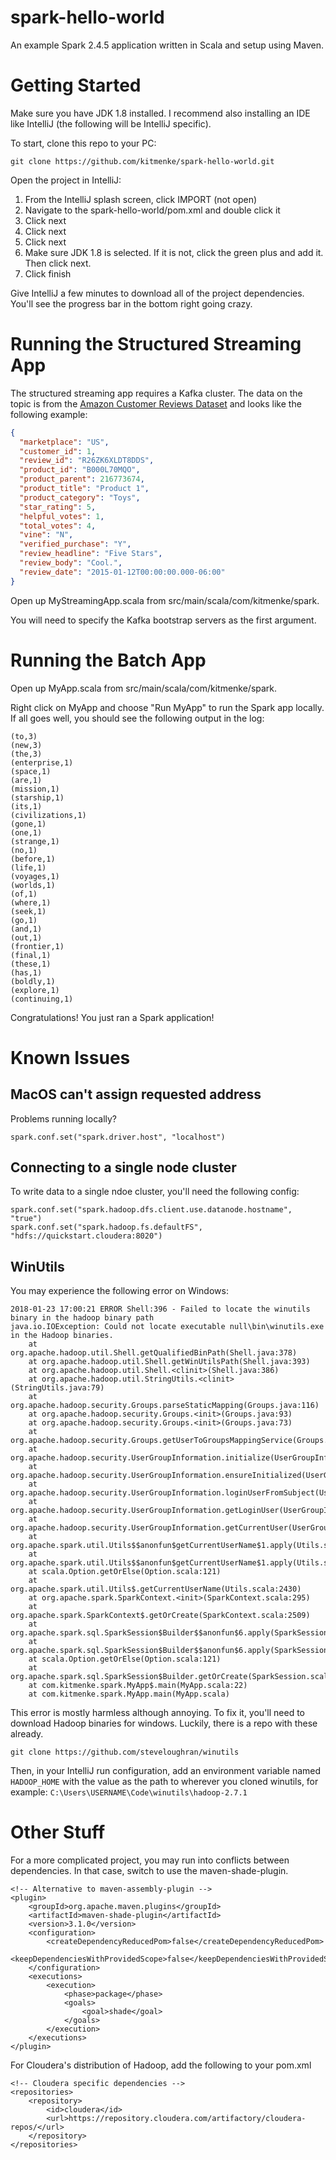 # spark-hello-world
An example Spark 2.4.5 application written in Scala and setup using Maven.

# Getting Started

Make sure you have JDK 1.8 installed. I recommend also installing an IDE like IntelliJ (the following will be IntelliJ specific).

To start, clone this repo to your PC:
```
git clone https://github.com/kitmenke/spark-hello-world.git
```

Open the project in IntelliJ:

 1. From the IntelliJ splash screen, click IMPORT (not open)
 1. Navigate to the spark-hello-world/pom.xml and double click it
 1. Click next
 1. Click next
 1. Click next
 1. Make sure JDK 1.8 is selected. If it is not, click the green plus and add it. Then click next.
 1. Click finish
 
Give IntelliJ a few minutes to download all of the project dependencies. You'll see the progress bar in the bottom right going crazy.

# Running the Structured Streaming App

The structured streaming app requires a Kafka cluster. The data on the topic is from the [Amazon Customer Reviews Dataset](https://registry.opendata.aws/amazon-reviews/)
and looks like the following example:

```json
{
  "marketplace": "US",
  "customer_id": 1,
  "review_id": "R26ZK6XLDT8DDS",
  "product_id": "B000L70MQO",
  "product_parent": 216773674,
  "product_title": "Product 1",
  "product_category": "Toys",
  "star_rating": 5,
  "helpful_votes": 1,
  "total_votes": 4,
  "vine": "N",
  "verified_purchase": "Y",
  "review_headline": "Five Stars",
  "review_body": "Cool.",
  "review_date": "2015-01-12T00:00:00.000-06:00"
}
```

Open up MyStreamingApp.scala from src/main/scala/com/kitmenke/spark.

You will need to specify the Kafka bootstrap servers as the first argument.

# Running the Batch App

Open up MyApp.scala from src/main/scala/com/kitmenke/spark.

Right click on MyApp and choose "Run MyApp" to run the Spark app locally. If all goes well, you should see the following output in the log:
```
(to,3)
(new,3)
(the,3)
(enterprise,1)
(space,1)
(are,1)
(mission,1)
(starship,1)
(its,1)
(civilizations,1)
(gone,1)
(one,1)
(strange,1)
(no,1)
(before,1)
(life,1)
(voyages,1)
(worlds,1)
(of,1)
(where,1)
(seek,1)
(go,1)
(and,1)
(out,1)
(frontier,1)
(final,1)
(these,1)
(has,1)
(boldly,1)
(explore,1)
(continuing,1)
```

Congratulations! You just ran a Spark application!

# Known Issues

## MacOS can't assign requested address

Problems running locally?

```
spark.conf.set("spark.driver.host", "localhost")
```

## Connecting to a single node cluster

To write data to a single ndoe cluster, you'll need the following config:
```
spark.conf.set("spark.hadoop.dfs.client.use.datanode.hostname", "true")
spark.conf.set("spark.hadoop.fs.defaultFS", "hdfs://quickstart.cloudera:8020")
```

## WinUtils

You may experience the following error on Windows:
```
2018-01-23 17:00:21 ERROR Shell:396 - Failed to locate the winutils binary in the hadoop binary path
java.io.IOException: Could not locate executable null\bin\winutils.exe in the Hadoop binaries.
	at org.apache.hadoop.util.Shell.getQualifiedBinPath(Shell.java:378)
	at org.apache.hadoop.util.Shell.getWinUtilsPath(Shell.java:393)
	at org.apache.hadoop.util.Shell.<clinit>(Shell.java:386)
	at org.apache.hadoop.util.StringUtils.<clinit>(StringUtils.java:79)
	at org.apache.hadoop.security.Groups.parseStaticMapping(Groups.java:116)
	at org.apache.hadoop.security.Groups.<init>(Groups.java:93)
	at org.apache.hadoop.security.Groups.<init>(Groups.java:73)
	at org.apache.hadoop.security.Groups.getUserToGroupsMappingService(Groups.java:293)
	at org.apache.hadoop.security.UserGroupInformation.initialize(UserGroupInformation.java:283)
	at org.apache.hadoop.security.UserGroupInformation.ensureInitialized(UserGroupInformation.java:260)
	at org.apache.hadoop.security.UserGroupInformation.loginUserFromSubject(UserGroupInformation.java:789)
	at org.apache.hadoop.security.UserGroupInformation.getLoginUser(UserGroupInformation.java:774)
	at org.apache.hadoop.security.UserGroupInformation.getCurrentUser(UserGroupInformation.java:647)
	at org.apache.spark.util.Utils$$anonfun$getCurrentUserName$1.apply(Utils.scala:2430)
	at org.apache.spark.util.Utils$$anonfun$getCurrentUserName$1.apply(Utils.scala:2430)
	at scala.Option.getOrElse(Option.scala:121)
	at org.apache.spark.util.Utils$.getCurrentUserName(Utils.scala:2430)
	at org.apache.spark.SparkContext.<init>(SparkContext.scala:295)
	at org.apache.spark.SparkContext$.getOrCreate(SparkContext.scala:2509)
	at org.apache.spark.sql.SparkSession$Builder$$anonfun$6.apply(SparkSession.scala:909)
	at org.apache.spark.sql.SparkSession$Builder$$anonfun$6.apply(SparkSession.scala:901)
	at scala.Option.getOrElse(Option.scala:121)
	at org.apache.spark.sql.SparkSession$Builder.getOrCreate(SparkSession.scala:901)
	at com.kitmenke.spark.MyApp$.main(MyApp.scala:22)
	at com.kitmenke.spark.MyApp.main(MyApp.scala)
```

This error is mostly harmless although annoying. To fix it, you'll need to download Hadoop binaries for windows. Luckily, there is a repo with these already.

```
git clone https://github.com/steveloughran/winutils
```

Then, in your IntelliJ run configuration, add an environment variable named `HADOOP_HOME` with the value as the path to wherever you cloned winutils, for example: `C:\Users\USERNAME\Code\winutils\hadoop-2.7.1`

# Other Stuff

For a more complicated project, you may run into conflicts between dependencies. In that case, switch to use the maven-shade-plugin.

    <!-- Alternative to maven-assembly-plugin -->
    <plugin>
        <groupId>org.apache.maven.plugins</groupId>
        <artifactId>maven-shade-plugin</artifactId>
        <version>3.1.0</version>
        <configuration>
            <createDependencyReducedPom>false</createDependencyReducedPom>
            <keepDependenciesWithProvidedScope>false</keepDependenciesWithProvidedScope>
        </configuration>
        <executions>
            <execution>
                <phase>package</phase>
                <goals>
                    <goal>shade</goal>
                </goals>
            </execution>
        </executions>
    </plugin>
    
For Cloudera's distribution of Hadoop, add the following to your pom.xml
    
    <!-- Cloudera specific dependencies -->
    <repositories>
        <repository>
            <id>cloudera</id>
            <url>https://repository.cloudera.com/artifactory/cloudera-repos/</url>
        </repository>
    </repositories>
    
